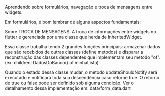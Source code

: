 Aprendendo sobre formulários, navegação e troca de mensagens entre widgets.

Em formulários, é bom lembrar de alguns aspectos fundamentais:




Sobre TROCA DE MENSAGENS:
A troca de informações entre widgets no flutter é gerenciada por uma classe que herda de InheritedWidget.

Essa classe trabalha tendo 2 grandes funções principais: 
armazenar dados que são recebidos de outras classes (define metodos) e 
disparar a reconstrução das classes dependentes que implementam seu metodo "of". (ex: children: DadosDoBanco().of.minhaLista)

Quando o estado dessa classe mudar, o metodo updateShouldNotify será executado e notificará toda sua descendência caso retorne true. 
O retorno de true ou false pode ser definido sob alguma condição. 
Ver o detalhamento dessa implementação em: data/form_data.dart